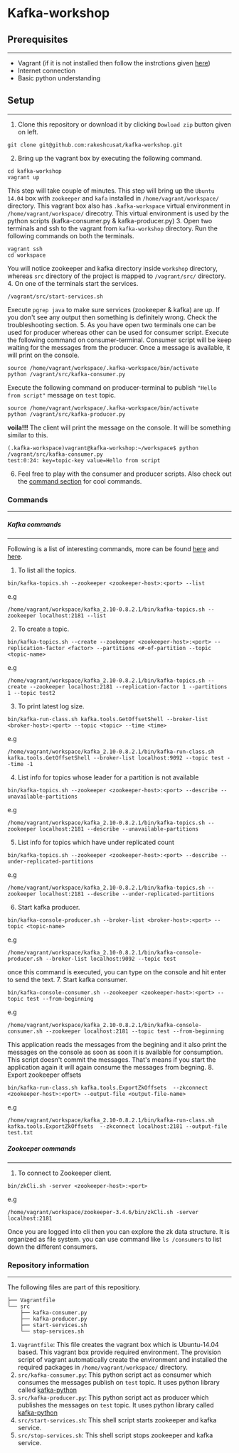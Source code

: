 # Kafka-workshop

## Prerequisites
---
 - Vagrant (if it is not installed then follow the instrctions given [here]())
 - Internet connection
 - Basic python understanding
 
## Setup
---
1. Clone this repository or download it by clicking `Dowload zip` button given on left.
  
  ```
  git clone git@github.com:rakeshcusat/kafka-workshop.git
  ```
2. Bring up the vagrant box by executing the following command.
  
  ```
  cd kafka-workshop
  vagrant up
  ```
  This step will take couple of minutes. This step will bring up the `Ubuntu 14.04` box with `zookeeper` and `kafa` installed in `/home/vagrant/workspace/` directory. This vagrant box also has `.kafka-workspace` virtual environment in `/home/vagrant/workspace/` direcotry. This virtual environment is used by the python scripts (kafka-consumer.py & kafka-producer.py)
3. Open two terminals and ssh to the vagrant from `kafka-workshop` directory. Run the following commands on both the terminals.
  
  ```
  vagrant ssh
  cd workspace
  ```
  You will notice zookeeper and kafka directory inside `workshop` directory, whereas `src` directory of the project is mapped to `/vagrant/src/` directory.
4. On one of the terminals start the services.
  
  ```
  /vagrant/src/start-services.sh
  ```
  Execute `pgrep java` to make sure services (zookeeper & kafka) are up. If you don't see any output then something is definitely wrong. Check the troubleshooting section.
5. As you have open two terminals one can be used for producer whereas other can be used for consumer script. Execute the following command on consumer-terminal. Consumer script will be keep waiting for the messages from the producer. Once a message is available, it will print on the console.
  
  ```
  source /home/vagrant/workspace/.kafka-workspace/bin/activate
  python /vagrant/src/kafka-consumer.py
  ```
  Execute the following command on producer-terminal to publish `"Hello from script"` message on `test` topic.
  
  ```
  source /home/vagrant/workspace/.kafka-workspace/bin/activate
  python /vagrant/src/kafka-producer.py
  ```
  **__voila!!!__** The client will print the message on the console. It will be something similar to this.
  
  ```
  (.kafka-workspace)vagrant@kafka-workshop:~/workspace$ python /vagrant/src/kafka-consumer.py
  test:0:24: key=topic-key value=Hello from script
  ```
6. Feel free to play with the consumer and producer scripts. Also check out the [command section](#commands) for cool commands.

### Commands
---
##### Kafka commands
---
Following is a list of interesting commands, more can be found [here](https://cwiki.apache.org/confluence/display/KAFKA/Replication+tools) and [here](https://cwiki.apache.org/confluence/display/KAFKA/System+Tools#SystemTools-GetOffsetShell).

1. To list all the topics.
  
  ```
  bin/kafka-topics.sh --zookeeper <zookeeper-host>:<port> --list
  ```
  e.g
  
  ```
  /home/vagrant/workspace/kafka_2.10-0.8.2.1/bin/kafka-topics.sh --zookeeper localhost:2181 --list
  ```
2. To create a topic.
  
  ```
  bin/kafka-topics.sh --create --zookeeper <zookeeper-host>:<port> --replication-factor <factor> --partitions <#-of-partition --topic <topic-name>
  ```
  e.g
  
  ```
  /home/vagrant/workspace/kafka_2.10-0.8.2.1/bin/kafka-topics.sh --create --zookeeper localhost:2181 --replication-factor 1 --partitions 1 --topic test2
  ```
3. To print latest log size.
  
  ```
  bin/kafka-run-class.sh kafka.tools.GetOffsetShell --broker-list <broker-host>:<port> --topic <topic> --time <time>
  ```
  e.g
  
  ```
  /home/vagrant/workspace/kafka_2.10-0.8.2.1/bin/kafka-run-class.sh kafka.tools.GetOffsetShell --broker-list localhost:9092 --topic test --time -1
  ```
4. List info for topics whose leader for a partition is not available
  
  ```
  bin/kafka-topics.sh --zookeeper <zookeeper-host>:<port> --describe --unavailable-partitions
  ```
  e.g
  
  ```
  /home/vagrant/workspace/kafka_2.10-0.8.2.1/bin/kafka-topics.sh --zookeeper localhost:2181 --describe --unavailable-partitions
  ```
5. List info for topics which have under replicated count
  
  ```
  bin/kafka-topics.sh --zookeeper <zookeeper-host>:<port> --describe --under-replicated-partitions
  ```
  e.g
  
  ```
  /home/vagrant/workspace/kafka_2.10-0.8.2.1/bin/kafka-topics.sh --zookeeper localhost:2181 --describe --under-replicated-partitions
  ```
6. Start kafka producer.
  ```
  bin/kafka-console-producer.sh --broker-list <broker-host>:<port> --topic <topic-name>
  ```
  e.g
  
  ```
  /home/vagrant/workspace/kafka_2.10-0.8.2.1/bin/kafka-console-producer.sh --broker-list localhost:9092 --topic test 
  ```
  once this command is executed, you can type on the console and hit enter to send the text.
7. Start kafka consumer.
  
  ```
  bin/kafka-console-consumer.sh --zookeeper <zookeeper-host>:<port> --topic test --from-beginning
  ```
  e.g
  
  ```
  /home/vagrant/workspace/kafka_2.10-0.8.2.1/bin/kafka-console-consumer.sh --zookeeper localhost:2181 --topic test --from-beginning
  ```
  This application reads the messages from the begining and it also print the messages on the console as soon as soon it is available for consumption. This script doesn't commit the messages. That's means if you start the application again it will again consume the messages from begning.
8. Export zookeeper offsets
  
  ```
  bin/kafka-run-class.sh kafka.tools.ExportZkOffsets  --zkconnect  <zookeeper-host>:<port> --output-file <output-file-name>
  ```
  e.g
  
  ```
  /home/vagrant/workspace/kafka_2.10-0.8.2.1/bin/kafka-run-class.sh kafka.tools.ExportZkOffsets  --zkconnect localhost:2181 --output-file test.txt
  ```
    
##### Zookeeper commands
---
1. To connect to Zookeeper client.
  
  ```
  bin/zkCli.sh -server <zookeeper-host>:<port>
  ```
  e.g
  
  ```
  /home/vagrant/workspace/zookeeper-3.4.6/bin/zkCli.sh -server localhost:2181
  ```
  Once you are logged into cli then you can explore the zk data structure. It is organized as file system. you can use command like `ls /consumers` to list down the different consumers.
    
### Repository information
---
The following files are part of this repositiory.
```
├── Vagrantfile
└── src
    ├── kafka-consumer.py
    ├── kafka-producer.py
    ├── start-services.sh
    └── stop-services.sh
```
 1. `Vagrantfile`: This file creates the vagrant box which is Ubuntu-14.04 based. This vagrant box provide required environment. The provision script of vagrant automatically create the environment and installed the required packages in `/home/vagrant/workspace/` directory.
 2. `src/kafka-consumer.py`: This python script act as consumer which consumes the messages publish on `test` topic. It uses python library called [kafka-python](http://kafka-python.readthedocs.org/en/latest/usage.html#kafkaconsumer)
 3. `src/kafka-producer.py`: This python script act as producer which publishes the messages on `test` topic.  It uses python library called [kafka-python](http://kafka-python.readthedocs.org/en/latest/usage.html#simpleproducer)
 4. `src/start-services.sh`: This shell script starts zookeeper and kafka service.
 5. `src/stop-services.sh`: This shell script stops zookeeper and kafka service.
